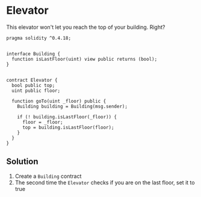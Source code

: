 # Elevator

This elevator won't let you reach the top of your building. Right?

```solidity
pragma solidity ^0.4.18;


interface Building {
  function isLastFloor(uint) view public returns (bool);
}


contract Elevator {
  bool public top;
  uint public floor;

  function goTo(uint _floor) public {
    Building building = Building(msg.sender);

    if (! building.isLastFloor(_floor)) {
      floor = _floor;
      top = building.isLastFloor(floor);
    }
  }
}
```

## Solution

1. Create a `Building` contract
2. The second time the `Elevator` checks if you are on the last floor, set it to true
